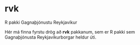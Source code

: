 # rvk
R pakki Gagnaþjónustu Reykjavíkur

Hér má finna fyrstu drög að **rvk** pakkanum, sem er R pakki sem Gagnaþjónusta Reykjavíkurborgar heldur úti.
